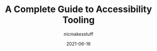 ---
author: nicmakesstuff
date: 2021-06-16
layout: post.njk
publisher: smashingmag
tags:
  - accessibility
  - tooling
target_url: https://www.smashingmagazine.com/2021/06/complete-guide-accessibility-tooling/
title: A Complete Guide to Accessibility Tooling
---